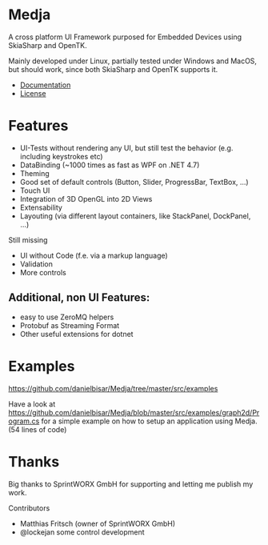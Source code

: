 # Medja

A cross platform UI Framework purposed for Embedded Devices using SkiaSharp and OpenTK.

Mainly developed under Linux, partially tested under Windows and MacOS, but should work, since both SkiaSharp and OpenTK supports it.

- [Documentation](docs/README.md)
- [License](LICENSE.md)

# Features

- UI-Tests without rendering any UI, but still test the behavior (e.g. including keystrokes etc)
- DataBinding (~1000 times as fast as WPF on .NET 4.7)
- Theming
- Good set of default controls (Button, Slider, ProgressBar, TextBox, ...)
- Touch UI
- Integration of 3D OpenGL into 2D Views
- Extensability
- Layouting (via different layout containers, like StackPanel, DockPanel, ...)

Still missing
- UI without Code (f.e. via a markup language)
- Validation
- More controls

## Additional, non UI Features:

- easy to use ZeroMQ helpers
- Protobuf as Streaming Format
- Other useful extensions for dotnet

# Examples

https://github.com/danielbisar/Medja/tree/master/src/examples

Have a look at https://github.com/danielbisar/Medja/blob/master/src/examples/graph2d/Program.cs for a simple example on how to setup an application using Medja. (54 lines of code)

# Thanks

Big thanks to SprintWORX GmbH for supporting and letting me publish my work.

Contributors
- Matthias Fritsch (owner of SprintWORX GmbH)
- @lockejan some control development

